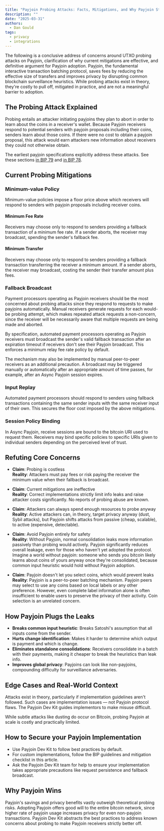 ```yaml
---
title: "Payjoin Probing Attacks: Facts, Mitigations, and Why Payjoin Still Wins for Privacy"
description: ""
date: "2025-03-31"
authors:
  - Dan Gould
tags:
  - privacy
  - integrations
---
```


The following is a conclusive address of concerns around UTXO probing attacks on
Payjoin, clarification of why current mitigations are effective, and definitive
argument for Payjoin adoption. Payjoin, the fundamental interactive
transaction batching protocol, saves fees by reducing the effective size of
transfers and improves privacy by disrupting common blockchain surveillance
heuristics. While probing attacks exist in theory, they're costly to pull off,
mitigated in practice, and are not a meaningful barrier to adoption.


## The Probing Attack Explained

Probing entails an attacker initiating payjoins they plan to abort in order to learn
about the coins in a receiver's wallet. Because Payjoin receivers respond to
potential senders with payjoin proposals including their coins, senders
learn about those coins. If there were no cost to obtain a payjoin proposal, this
attack would earn attackers new information about receivers they could not otherwise obtain.

The earliest payjoin specifications explicitly address these attacks. See these sections [in BIP
79](https://github.com/bitcoin/bips/blob/master/bip-0079.mediawiki#contributed-input-choice)
and [in BIP 78](https://github.com/bitcoin/bips/blob/master/bip-0078.mediawiki#on-the-receiver-side-utxo-probing-attack).


## Current Probing Mitigations


### Minimum-value Policy

Minimum-value policies impose a floor price above which receivers will respond
to senders with payjoin proposals including receiver coins.

#### Minimum Fee Rate

Receivers may choose only to respond to senders providing a fallback transaction of a
minimum fee rate. If a sender aborts, the receiver may broadcast, spending the
sender's fallback fee.

#### Minimum Transfer

Receivers may choose only to respond to senders providing a fallback transaction
transferring the receiver a minimum amount. If a sender aborts, the receiver may
broadcast, costing the sender their transfer amount plus fees.


### Fallback Broadcast

Payment processors operating as Payjoin receivers should be the most concerned about
probing attacks since they respond to requests to make payjoins
automatically. Manual receivers generate requests for each would-be probing
attempt, which makes repeated attack requests a non-concern, since the receiver
will be necessarily aware that multiple requests are being made and aborted.

By specification, automated payment processors operating as Payjoin receivers must broadcast the
sender's valid fallback transaction after an expiration timeout if
receivers don't see their Payjoin broadcast. This enforces a
minimum relay fee rate policy by default.

The mechanism may also be implemented by manual peer-to-peer receivers
as an additional precaution. A broadcast may be triggered manually or
automatically after an appropriate amount of time passes, for example, after an Async
Payjoin session expires.


### Input Replay

Automated payment processors should respond to senders using fallback transactions containing
the same sender inputs with the same receiver input of their own. This secures
the floor cost imposed by the above mitigations.


### Session Policy Binding

In Async Payjoin, receive sessions are bound to the bitcoin URI used to request them.
Receivers may bind specific policies to specific URIs given to
individual senders depending on the perceived level of trust.


## Refuting Core Concerns

- **Claim**: Probing is costless<br/>
  **Reality**: Attackers must pay fees or risk paying the receiver the minimum
  value when their fallback is broadcast.

- **Claim**: Current mitigations are ineffective<br/>
  **Reality**: Correct implementations strictly limit info leaks and raise
  attacker costs significantly. No reports of probing abuse are known.

- **Claim**: Attackers can always spend enough resources to probe anyway<br/>
  **Reality**: Active attackers can, in theory, target privacy anyway (dust,
  Sybil attacks), but Payjoin shifts attacks from passive (cheap, scalable), to
  active (expensive, detectable).

- **Claim**: Avoid Payjoin entirely for safety<br/>
  **Reality**: Without Payjoin, normal consolidation leaks more information
  passively than probing would actively. Payjoin significantly reduces overall
  leakage, even for those who haven't yet adopted the protocol. Imagine a world
  without payjoin: someone who sends you bitcoin likely learns about coins of
  yours anyway once they're consolidated, because common input heuristic would
  hold without Payjoin adoption.

- **Claim**: Payjoin doesn't let you select coins, which would prevent leaks<br/>
  **Reality**: Payjoin is a peer-to-peer batching mechanism. Payjoin peers may
  select to use any coins based on local labels or any other preference.
  However, even complete label information alone is often insufficient to enable
  users to preserve the privacy of their activity. Coin selection is an
  unrelated concern.

## How Payjoin Plugs the Leaks

- **Breaks common input heuristic**: Breaks Satoshi's assumption that all inputs
  come from the sender.
- **Hurts change identification**: Makes it harder to determine which output is
  payment and which is change.
- **Eliminates standalone consolidations**: Receivers consolidate in a batch
  with their payments, making it cheaper to break the heuristics than leak info.
- **Improves global privacy**: Payjoins can look like non-payjoins,
  compounding difficulty for surveillance adversaries.


## Edge Cases and Real-World Context

Attacks exist in theory, particularly if implementation guidelines aren't
followed. Such cases are implementation issues — not Payjoin protocol flaws. The
Payjoin Dev Kit guides implementors to make misuse difficult.

While subtle attacks like dusting do occur on Bitcoin, probing Payjoin at scale
is costly and practically limited.


## How to Secure your Payjoin Implementation

- Use Payjoin Dev Kit to follow best practices by default.
- For custom implementations, follow the BIP guidelines and mitigation checklist in this article.
- Ask the Payjoin Dev Kit team for help to ensure your implementation takes
  appropriate precautions like request persistence and fallback broadcast.


## Why Payjoin Wins

Payjoin's savings and privacy benefits vastly outweigh theoretical probing
risks. Adopting Payjoin offers good will to the entire bitcoin network, since
higher rate of payjoin usage increases privacy for even non-payjoin
transactions. Payjoin Dev Kit abstracts the best practices to address known concerns
about probing to make Payjoin receivers strictly better off.
